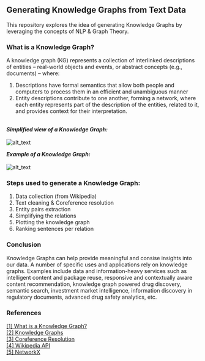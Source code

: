 ## Generating Knowledge Graphs from Text Data
This repository explores the idea of generating Knowledge Graphs by leveraging the concepts of NLP &amp; Graph Theory. 

### What is a Knowledge Graph?
A knowledge graph (KG) represents a collection of interlinked descriptions of entities – real-world objects and events, or abstract concepts (e.g., documents) – where:

1. Descriptions have formal semantics that allow both people and computers to process them in an efficient and unambiguous manner
2. Entity descriptions contribute to one another, forming a network, where each entity represents part of the description of the entities, related to it, and provides context for their interpretation. <br /> <br />

**_Simplified view of a Knowledge Graph:_** <br /> <br />
![alt_text](https://cdn.analyticsvidhya.com/wp-content/uploads/2019/10/graph_link.png)

**_Example of a Knowledge Graph:_** <br /> <br />
![alt_text](https://cdn.analyticsvidhya.com/wp-content/uploads/2019/10/APEC.png)

### Steps used to generate a Knowledge Graph:
1. Data collection (from Wikipedia)
2. Text cleaning & Coreference resolution
3. Entity pairs extraction
4. Simplifying the relations
5. Plotting the knowledge graph
6. Ranking sentences per relation

### Conclusion
Knowledge Graphs can help provide meaningful and consise insights into our data. A number of specific uses and applications rely on knowledge graphs. Examples include data and information-heavy services such as intelligent content and package reuse, responsive and contextually aware content recommendation, knowledge graph powered drug discovery, semantic search, investment market intelligence, information discovery in regulatory documents, advanced drug safety analytics, etc.

### References
[[1] What is a Knowledge Graph?](https://www.ontotext.com/knowledgehub/fundamentals/what-is-a-knowledge-graph/) <br />
[[2] Knowledge Graphs](https://www.analyticsvidhya.com/blog/2019/10/how-to-build-knowledge-graph-text-using-spacy/) <br />
[[3] Coreference Resolution](https://nlp.stanford.edu/projects/coref.shtml) <br />
[[4] Wikipedia API](https://towardsdatascience.com/wikipedia-api-for-python-241cfae09f1c) <br />
[[5] NetworkX](https://networkx.org/documentation/stable/tutorial.html) <br />
